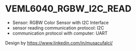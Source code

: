 # VEML6040_RGBW_I2C_READ

- Sensor: RGBW Color Sensor with I2C Interface
- sensor reading communication protocol: I2C
- communication protocol with computer:  UART

Design by https://www.linkedin.com/in/musacufalci/
